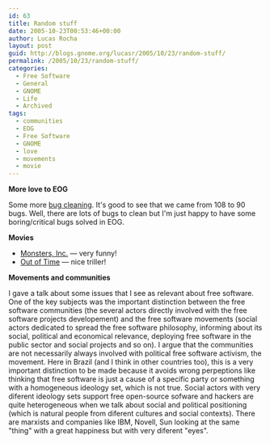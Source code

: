 ```yaml
---
id: 63
title: Random stuff
date: 2005-10-23T00:53:46+00:00
author: Lucas Rocha
layout: post
guid: http://blogs.gnome.org/lucasr/2005/10/23/random-stuff/
permalink: /2005/10/23/random-stuff/
categories:
  - Free Software
  - General
  - GNOME
  - Life
  - Archived
tags:
  - communities
  - EOG
  - Free Software
  - GNOME
  - love
  - movements
  - movie
---
```

**More love to EOG**

Some more [bug
cleaning](http://bugzilla.gnome.org/buglist.cgi?bug_id=314742,316004,307188).
It's good to see that we came from 108 to 90 bugs. Well, there are lots of bugs
to clean but I'm just happy to have some boring/critical bugs solved in EOG.

**Movies**

  * [Monsters, Inc.](http://imdb.com/title/tt0198781/) — very funny!
  * [Out of Time](http://imdb.com/title/tt0313443/) — nice triller!

**Movements and communities**

I gave a talk about some issues that I see as relevant about free software. One
of the key subjects was the important distinction between the free software
communities (the several
actors directly involved with the free software projects developement)
and the free software movements (social actors dedicated to spread the free
software philosophy, informing about its social, political and economical
relevance, deploying free software in the public sector and social projects and
so on). I argue that the communities are not necessarily always involved with
political free software activism, the movement. Here in Brazil (and I think in
other countries too), this is a very important distinction to be made
because it avoids wrong perpeptions like thinking that free software is just a
cause of a specific party or something with a homogeneous ideology set, which
is not true. Social actors with very diferent ideology sets support free
open-source sofware and hackers are quite heterogeneous when we talk about
social and political positioning (which is natural people from diferent
cultures and social contexts). There are marxists and companies like
IBM, Novell, Sun looking at the same "thing" with a great happiness
but with very diferent "eyes".
